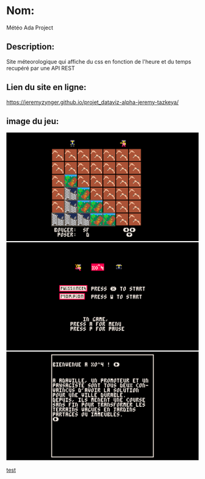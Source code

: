 # Nom:

Météo Ada Project

## Description:

Site méteorologique qui affiche du css en fonction de l'heure et du temps recupéré par une API REST

## Lien du site en ligne:

https://jeremyzynger.github.io/projet_dataviz-alpha-jeremy-tazkeya/

## image du jeu:

![screenshot1](https://raw.githubusercontent.com/jeremyzynger/pico8/main/Screenshot%20from%202022-11-03%2015-05-58.png "jeu1")
![screenshot2](https://raw.githubusercontent.com/jeremyzynger/pico8/main/Screenshot%20from%202022-11-03%2015-02-52.png "jeu2")
![screenshot3](https://raw.githubusercontent.com/jeremyzynger/pico8/main/Screenshot%20from%202022-11-03%2015-04-58.png "jeu3")

[test](https://raw.githubusercontent.com/jeremyzynger/pico8/main/Screenshot%20from%202022-11-03%2015-05-58.png)
